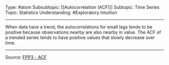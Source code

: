 Type: #atom 
Subsubtopic: [[Autocorrelation (ACF)]]
Subtopic: Time Series
Topic: Statistics
Understanding: #Exploratory Intuition

----
When data have a trend, the autocorrelations for small lags tends to be positive because observations nearby are also nearby in value. The ACF of a trended series tends to have positive values that slowly decrease over time.



---
Source: [FPP3 - ACF](https://otexts.com/fpp3/acf.html)
